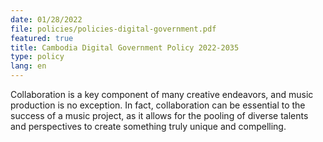 ```yaml
---
date: 01/28/2022
file: policies/policies-digital-government.pdf
featured: true
title: Cambodia Digital Government Policy 2022-2035
type: policy
lang: en
---
```


Collaboration is a key component of many creative endeavors, and music production is no exception. In fact, collaboration can be essential to the success of a music project, as it allows for the pooling of diverse talents and perspectives to create something truly unique and compelling.
